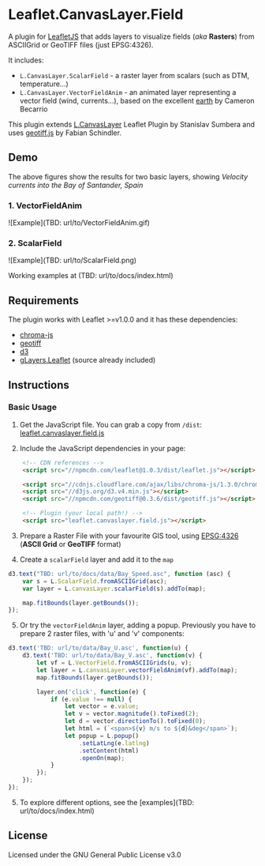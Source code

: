 # Leaflet.CanvasLayer.Field
A plugin for [LeafletJS](http://www.leafletjs.com) that adds layers to visualize fields (*aka* **Rasters**) from ASCIIGrid or GeoTIFF files (just EPSG:4326).

It includes:
* `L.CanvasLayer.ScalarField` - a raster layer from scalars (such as DTM, temperature...)
* `L.CanvasLayer.VectorFieldAnim` - an animated layer representing a vector field (wind, currents...), based on the excellent [earth](https://github.com/cambecc/earth) by Cameron Becarrio

This plugin extends [L.CanvasLayer](https://github.com/Sumbera/gLayers.Leaflet) Leaflet Plugin by Stanislav Sumbera and uses [geotiff.js](https://github.com/constantinius/geotiff.js) by Fabian Schindler.


## Demo
The above figures show the results for two basic layers, showing *Velocity currents into the Bay of Santander, Spain*

### 1. VectorFieldAnim
![Example](TBD: url/to/VectorFieldAnim.gif)

### 2. ScalarField
![Example](TBD: url/to/ScalarField.png)

Working examples at (TBD: url/to/docs/index.html)


## Requirements
The plugin works with Leaflet >=v1.0.0 and it has these dependencies:

* [chroma-js](https://github.com/gka/chroma.js)
* [geotiff](https://github.com/constantinius/geotiff.js)
* [d3](https://github.com/d3/d3)
* [gLayers.Leaflet](https://github.com/Sumbera/gLayers.Leaflet) (source already included)


## Instructions

### Basic Usage
1. Get the JavaScript file. You can grab a copy from `/dist`: [leaflet.canvaslayer.field.js](https://github.com/IHCantabria/Leaflet.CanvasLayer.Field/dist/leaflet.canvaslayer.field.js)

2. Include the JavaScript dependencies in your page:
```html
    <!-- CDN references -->
    <script src="//npmcdn.com/leaflet@1.0.3/dist/leaflet.js"></script>

    <script src="//cdnjs.cloudflare.com/ajax/libs/chroma-js/1.3.0/chroma.min.js"></script>
    <script src="//d3js.org/d3.v4.min.js"></script>
    <script src="//npmcdn.com/geotiff@0.3.6/dist/geotiff.js"></script> <!-- optional -->

    <!-- Plugin (your local path!) -->
    <script src="leaflet.canvaslayer.field.js"></script>
```

3. Prepare a Raster File with your favourite GIS tool, using [EPSG:4326](https://epsg.io/4326) (**ASCII Grid** or **GeoTIFF** format)

4. Create a `scalarField` layer and add it to the `map`
```js
d3.text("TBD: url/to/docs/data/Bay_Speed.asc", function (asc) {
    var s = L.ScalarField.fromASCIIGrid(asc);
    var layer = L.canvasLayer.scalarField(s).addTo(map);

    map.fitBounds(layer.getBounds());
});
```

5. Or try the `vectorFieldAnim` layer, adding a popup. Previously you have to prepare 2 raster files, with 'u' and 'v' components:
```js
d3.text('TBD: url/to/data/Bay_U.asc', function(u) {
    d3.text('TBD: url/to/data/Bay_V.asc', function(v) {
        let vf = L.VectorField.fromASCIIGrids(u, v);
        let layer = L.canvasLayer.vectorFieldAnim(vf).addTo(map);
        map.fitBounds(layer.getBounds());

        layer.on('click', function(e) {
            if (e.value !== null) {
                let vector = e.value;
                let v = vector.magnitude().toFixed(2);
                let d = vector.directionTo().toFixed(0);
                let html = (`<span>${v} m/s to ${d}&deg</span>`);
                let popup = L.popup()
                    .setLatLng(e.latlng)
                    .setContent(html)
                    .openOn(map);
            }
        });
    });
});
```

5. To explore different options, see the [examples](TBD: url/to/docs/index.html)


## License
Licensed under the GNU General Public License v3.0
